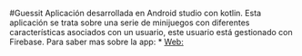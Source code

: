 #Guessit
Aplicación desarrollada en Android studio con kotlin. Esta aplicación se trata sobre una serie de minijuegos con diferentes características asociados con un usuario, este usuario está gestionado con Firebase.
Para saber mas sobre la app: * [Web:](https://sites.google.com/view/guessitdezeta/inicio?authuser=1)
